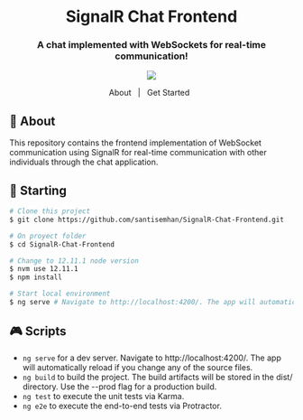 <div align="center">
  <h1>SignalR Chat Frontend</h1>
  <h3>A chat implemented with WebSockets for real-time communication!</h3>
</div>

<p align="center">
  <img src="https://img.shields.io/badge/Angular-DD0031?style=for-the-badge&logo=angular&logoColor=white" />
</p>


<p align="center">
  <a>About</a> &#xa0; | &#xa0;
  <a>Get Started</a>  &#xa0;
</p>

## :dart: About ##
This repository contains the frontend implementation of WebSocket communication using SignalR for real-time communication with other individuals through the chat application.
 

## :checkered_flag: Starting ##

```bash
# Clone this project
$ git clone https://github.com/santisemhan/SignalR-Chat-Frontend.git

# On proyect folder
$ cd SignalR-Chat-Frontend

# Change to 12.11.1 node version
$ nvm use 12.11.1
$ npm install

# Start local environment
$ ng serve # Navigate to http://localhost:4200/. The app will automatically reload if you change any of the source files.
```

## :video_game: Scripts

* `ng serve`   for a dev server. Navigate to http://localhost:4200/. The app will automatically reload if you change any of the source files.
* `ng build`   to build the project. The build artifacts will be stored in the dist/ directory. Use the --prod flag for a production build.
* `ng test`    to execute the unit tests via Karma.
* `ng e2e`     to execute the end-to-end tests via Protractor.
